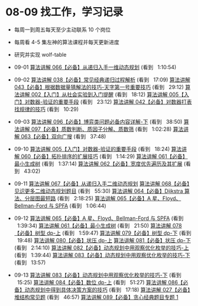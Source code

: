 # 08-09 找工作，学习记录

-   每周一到周五每天至少主动联系 10 个岗位
-   每周看 4-5 集左神的算法课程并每天更新进度
-   研究并实现 wolf-table

-   09-01
    [算法讲解 066【必备】从递归入手一维动态规划](https://www.bilibili.com/video/BV1Ww41167Ac?spm_id_from=333.880.my_history.page.click) (看到   1:10:54)

-   09-02
    [算法讲解 038【必备】常见经典递归过程解析](https://www.bilibili.com/video/BV19m4y1n7mo?spm_id_from=333.880.my_history.page.click) (看到   17:09)
    [算法讲解 043【必备】根据数据量猜解法的技巧-天字第一号重要技巧](https://www.bilibili.com/video/BV1Cm4y1M72N?spm_id_from=333.880.my_history.page.click) (看到   29:12)
    [算法讲解 002【入门】从社会实验到入门提醒](https://www.bilibili.com/video/BV1Q14y1B7DH?spm_id_from=333.880.my_history.page.click) (看到   18:12)
    [算法讲解 005【入门】对数器-验证的重要手段](https://www.bilibili.com/video/BV1mM4y1H7fz?spm_id_from=333.880.my_history.page.click) (看到   23:12)
    [算法讲解 042【必备】对数器打表找规律的技巧](https://www.bilibili.com/video/BV11u4y1Q7FD?spm_id_from=333.880.my_history.page.click) (看到   10:29)

-   09-03
    [算法讲解 096【必备】博弈类问题必备内容详解-下](https://www.bilibili.com/video/BV1N94y1T7Mb?spm_id_from=333.880.my_history.page.click) (看到   38:50)
    [算法讲解 097【必备】质数判断、质因子分解、质数筛](https://www.bilibili.com/video/BV1oK4y1z7ML?spm_id_from=333.880.my_history.page.click) (看到   1:02:28)
    [算法讲解 063【必备】双向广搜](https://www.bilibili.com/video/BV11w411y79P?spm_id_from=333.880.my_history.page.click) (看到   37:48)

-   09-10
    [算法讲解 005【入门】对数器-验证的重要手段](https://www.bilibili.com/video/BV1mM4y1H7fz?spm_id_from=333.880.my_history.page.click) (看到   18:24)
    [算法讲解 060【必备】拓扑排序的扩展技巧](https://www.bilibili.com/video/BV12y4y1F79q?spm_id_from=333.880.my_history.page.click) (看到   1:14:29)
    [算法讲解 061【必备】最小生成树](https://www.bilibili.com/video/BV1sK4y1F7LH?spm_id_from=333.880.my_history.page.click) (看到   1:37:14)
    [算法讲解 062【必备】宽度优先遍历及其扩展](https://www.bilibili.com/video/BV1Dw411w7P5?spm_id_from=333.880.my_history.page.click) (看到   43:02)

-   09-11
    [算法讲解 067【必备】从递归入手二维动态规划](https://www.bilibili.com/video/BV1WQ4y1W7d1?spm_id_from=333.880.my_history.page.click)
    [算法讲解 068【必备】见识更多二维动态规划题目](https://www.bilibili.com/video/BV1cg4y1o719?spm_id_from=333.880.my_history.page.click) (看到   55:30)
    [算法讲解 064【必备】Dijkstra 算法、分层图最短路](https://www.bilibili.com/video/BV1Cm4y1g77W?spm_id_from=333.880.my_history.page.click) (看到   2:18:25)
    [算法讲解 065【必备】A 星、Floyd、Bellman-Ford 与 SPFA](https://www.bilibili.com/video/BV1t94y187zW?spm_id_from=333.880.my_history.page.click) (看到   1:06:44)

-   09-12
    [算法讲解 065【必备】A 星、Floyd、Bellman-Ford 与 SPFA](https://www.bilibili.com/video/BV1t94y187zW?spm_id_from=333.880.my_history.page.click) (看到   1:39:34)
    [算法讲解 061【必备】最小生成树](https://www.bilibili.com/video/BV1sK4y1F7LH?spm_id_from=333.880.my_history.page.click) (看到   21:50)
    [算法讲解 078【必备】树型 dp-上](https://www.bilibili.com/video/BV1194y1J7ud?spm_id_from=333.880.my_history.page.click) (看到   1:59:47)
    [算法讲解 079【必备】树型 dp-下](https://www.bilibili.com/video/BV1ae411f7AC?spm_id_from=333.880.my_history.page.click) (看到   19:48)
    [算法讲解 080【必备】状压 dp-上](https://www.bilibili.com/video/BV15a4y1o7NA?spm_id_from=333.880.my_history.page.click)
    [算法讲解 081【必备】状压 dp-下](https://www.bilibili.com/video/BV1Tu4y1g7GU?spm_id_from=333.880.my_history.page.click) (看到   2:14:10)
    [算法讲解 082【必备】动态规划中用观察优化枚举的技巧-上](https://www.bilibili.com/video/BV1PN411j7aG?spm_id_from=333.880.my_history.page.click) (看到   1:39:44)
    [算法讲解 083【必备】动态规划中用观察优化枚举的技巧-下](https://www.bilibili.com/video/BV1pN41157uX?spm_id_from=333.880.my_history.page.click) (看到   13:57)

-   09-13
    [算法讲解 083【必备】动态规划中用观察优化枚举的技巧-下](https://www.bilibili.com/video/BV1pN41157uX?spm_id_from=333.880.my_history.page.click) (看到   15:25)
    [算法讲解 084【必备】数位 dp-上](https://www.bilibili.com/video/BV1cC4y1Q7r3?spm_id_from=333.880.my_history.page.click) (看到   51:27)
    [算法讲解 086【必备】动态规划中得到具体决策方案的技巧](https://www.bilibili.com/video/BV1L94y1w72w?spm_id_from=333.880.my_history.page.click) (看到   17:18)
    [算法讲解 027【必备】堆结构常见题](https://www.bilibili.com/video/BV1Gm4y1p7UE?spm_id_from=333.880.my_history.page.click) (看到   46:57)
    [算法讲解 089【必备】贪心经典题目专题 1](https://www.bilibili.com/video/BV1be41167yw?spm_id_from=333.880.my_history.page.click)
